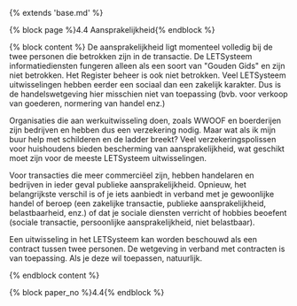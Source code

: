 {% extends 'base.md' %}

{% block page %}4.4 Aansprakelijkheid{% endblock %}

{% block content %}
De aansprakelijkheid ligt momenteel volledig bij de twee personen die betrokken
zijn in de transactie. De LETSysteem informatiediensten fungeren alleen als een
soort van "Gouden Gids" en zijn niet betrokken. Het Register
beheer is ook niet betrokken. Veel LETSysteem uitwisselingen
hebben eerder een sociaal dan een zakelijk karakter. Dus is de
handelswetgeving hier misschien niet van toepassing 
(bvb. voor verkoop van goederen, normering van handel enz.)

Organisaties die aan werkuitwisseling doen, zoals WWOOF en boerderijen
zijn bedrijven en hebben dus een verzekering nodig. Maar wat als ik mijn
buur help met schilderen en de ladder breekt? Veel verzekeringspolissen
voor huishoudens bieden bescherming van aansprakelijkheid, wat
geschikt moet zijn voor de meeste LETSysteem uitwisselingen.

Voor transacties die meer commerciëel zijn, hebben handelaren en
bedrijven in ieder geval publieke aansprakelijkheid. Opnieuw, het
belangrijkste verschil is of je iets aanbiedt in verband met
je gewoonlijke handel of beroep (een zakelijke transactie,
publieke aansprakelijkheid, belastbaarheid, enz.) of dat je
sociale diensten verricht of hobbies beoefent (sociale transactie,
persoonlijke aansprakelijkheid, niet belastbaar).

Een uitwisseling in het LETSysteem kan worden beschouwd als een contract
tussen twee personen. De wetgeving in verband met contracten is van
toepassing. Als je deze wil toepassen, natuurlijk.

{% endblock content %}

{% block paper_no %}4.4{% endblock %}
